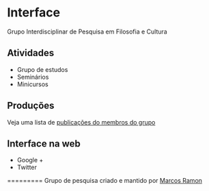 Interface
=========================

Grupo Interdisciplinar de Pesquisa em Filosofia e Cultura

## Atividades
 - Grupo de estudos
 - Seminários
 - Minicursos

## Produções
Veja uma lista de [publicações do membros do grupo](http://www.gpinterface.com.br/publicacoes)

## Interface na web
 - Google +
 - Twitter

=========
Grupo de pesquisa criado e mantido por [Marcos Ramon](http://arcano5.com.br/)

